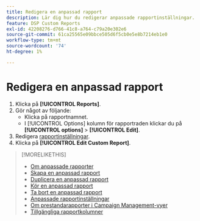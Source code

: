 ```yaml
---
title: Redigera en anpassad rapport
description: Lär dig hur du redigerar anpassade rapportinställningar.
feature: DSP Custom Reports
exl-id: 42208276-d766-41c8-a764-c79a20e302e6
source-git-commit: 61ca25565e09bbce505d6f5cb0e5e8b7214eb1e0
workflow-type: tm+mt
source-wordcount: '74'
ht-degree: 1%

---
```


# Redigera en anpassad rapport

1. Klicka på **[!UICONTROL Reports]**.
1. Gör något av följande:
   * Klicka på rapportnamnet.
   * I [!UICONTROL Options] kolumn för rapportraden klickar du på **[!UICONTROL options]** > **[!UICONTROL Edit]**.
1. Redigera [rapportinställningar](/help/dsp/reports/report-settings.md).
1. Klicka på **[!UICONTROL Edit Custom Report]**.

>[!MORELIKETHIS]
>
>* [Om anpassade rapporter](/help/dsp/reports/report-about.md)
>* [Skapa en anpassad rapport](/help/dsp/reports/report-create.md)
>* [Duplicera en anpassad rapport](/help/dsp/reports/report-copy.md)
>* [Kör en anpassad rapport](/help/dsp/reports/report-run-now.md)
>* [Ta bort en anpassad rapport](/help/dsp/reports/report-delete.md)
>* [Anpassade rapportinställningar](/help/dsp/reports/report-settings.md)
>* [Om prestandarapporter i Campaign Management-vyer](/help/dsp/campaign-management/reports/campaign-reports-about.md)
>* [Tillgängliga rapportkolumner](/help/dsp/reports/report-columns.md)
